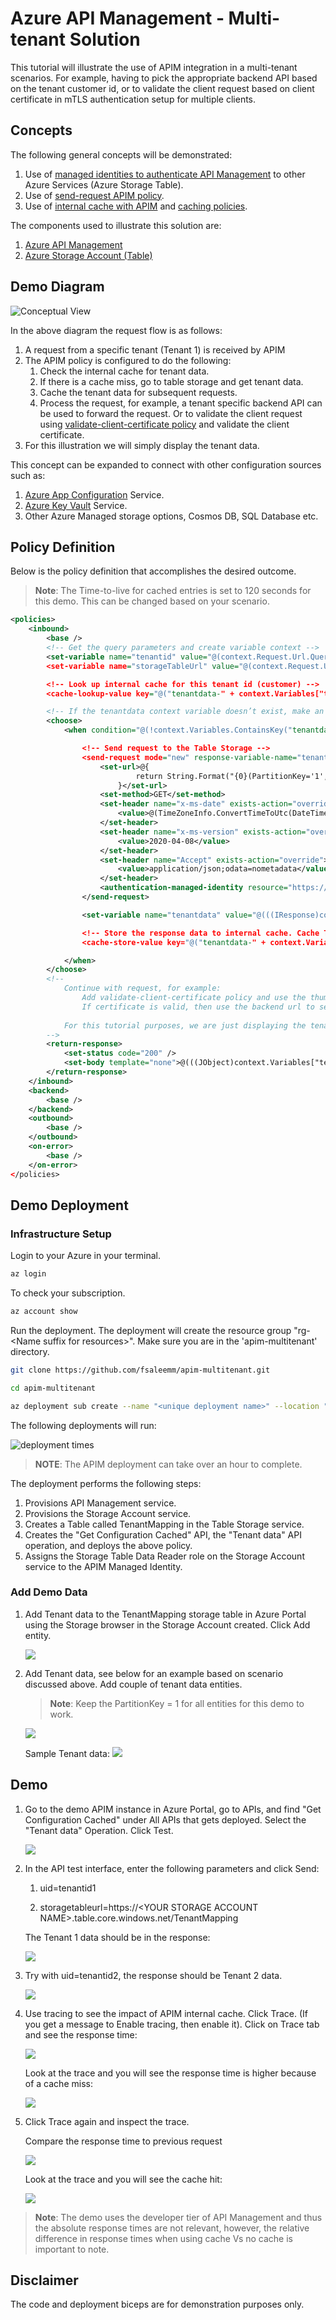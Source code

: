 # Azure API Management - Multi-tenant Solution

This tutorial will illustrate the use of APIM integration in a multi-tenant scenarios. For example, having to pick the appropriate backend API based on the tenant customer id, or to validate the client request based on client certificate in mTLS authentication setup for multiple clients.

## Concepts 

The following general concepts will be demonstrated:
1. Use of [managed identities to authenticate API Management](https://learn.microsoft.com/en-us/azure/api-management/api-management-authentication-policies#ManagedIdentity) to other Azure Services (Azure Storage Table).
1. Use of [send-request APIM policy](https://learn.microsoft.com/en-us/azure/api-management/api-management-advanced-policies#SendRequest).
1. Use of [internal cache with APIM](https://learn.microsoft.com/en-us/azure/api-management/api-management-howto-cache) and [caching policies](https://learn.microsoft.com/en-us/azure/api-management/api-management-caching-policies).

The components used to illustrate this solution are:
1. [Azure API Management](https://learn.microsoft.com/en-us/azure/api-management/api-management-key-concepts)
1. [Azure Storage Account (Table)](https://learn.microsoft.com/en-us/azure/storage/tables/table-storage-overview)

## Demo Diagram

![Conceptual View](/media/s1.png)

In the above diagram the request flow is as follows:
1. A request from a specific tenant (Tenant 1) is received by APIM
1. The APIM policy is configured to do the following:
    1. Check the internal cache for tenant data.
    1. If there is a cache miss, go to table storage and get tenant data.
    1. Cache the tenant data for subsequent requests.
    1. Process the request, for example, a tenant specific backend API can be used to forward the request. Or to validate the client request using [validate-client-certificate policy](https://learn.microsoft.com/en-us/azure/api-management/api-management-access-restriction-policies#validate-client-certificate) and validate the client certificate.
1. For this illustration we will simply display the tenant data.

This concept can be expanded to connect with other configuration sources such as:
1. [Azure App Configuration](https://learn.microsoft.com/en-us/azure/azure-app-configuration/overview) Service.
1. [Azure Key Vault](https://learn.microsoft.com/en-us/azure/key-vault/general/overview) Service.
1. Other Azure Managed storage options, Cosmos DB, SQL Database etc.

## Policy Definition

Below is the policy definition that accomplishes the desired outcome.
>**Note**: The Time-to-live for cached entries is set to 120 seconds for this demo. This can be changed based on your scenario.

```xml
<policies>
    <inbound>
        <base />
        <!-- Get the query parameters and create variable context -->
        <set-variable name="tenantid" value="@(context.Request.Url.Query.GetValueOrDefault("uid", ""))" />
        <set-variable name="storageTableUrl" value="@(context.Request.Url.Query.GetValueOrDefault("storagetableurl", ""))" />

        <!-- Look up internal cache for this tenant id (customer) -->
        <cache-lookup-value key="@("tenantdata-" + context.Variables["tenantid"])" variable-name="tenantdata" />

        <!-- If the tenantdata context variable doesn’t exist, make an HTTP request to retrieve it from Table Storage.  -->
        <choose>
            <when condition="@(!context.Variables.ContainsKey("tenantdata"))">

                <!-- Send request to the Table Storage -->
                <send-request mode="new" response-variable-name="tenantdataresponse" timeout="20" ignore-error="false">
                    <set-url>@{
                            return String.Format("{0}(PartitionKey='1',RowKey='{1}')", context.Variables["storageTableUrl"], context.Variables["tenantid"]);
                        }</set-url>
                    <set-method>GET</set-method>
                    <set-header name="x-ms-date" exists-action="override">
                        <value>@(TimeZoneInfo.ConvertTimeToUtc(DateTime.Now).ToString("R"))</value>
                    </set-header>
                    <set-header name="x-ms-version" exists-action="override">
                        <value>2020-04-08</value>
                    </set-header>
                    <set-header name="Accept" exists-action="override">
                        <value>application/json;odata=nometadata</value>
                    </set-header>
                    <authentication-managed-identity resource="https://storage.azure.com" />
                </send-request>

                <set-variable name="tenantdata" value="@(((IResponse)context.Variables["tenantdataresponse"]).Body.As<JObject>())" />

                <!-- Store the response data to internal cache. Cache TTL = 120 seconds. Only cache Ok 200 responses -->
                <cache-store-value key="@("tenantdata-" + context.Variables["tenantid"])" value="@((JObject)context.Variables["tenantdata"])" duration="120" />

            </when>
        </choose>
        <!--
            Continue with request, for example:
                Add validate-client-certificate policy and use the thumbprint for validation.
                If certificate is valid, then use the backend url to send request to appropriate backend for this tenant.
            
            For this tutorial purposes, we are just displaying the tenant data in the response.
        -->
        <return-response>
            <set-status code="200" />
            <set-body template="none">@(((JObject)context.Variables["tenantdata"]).ToString())</set-body>
        </return-response>
    </inbound>
    <backend>
        <base />
    </backend>
    <outbound>
        <base />
    </outbound>
    <on-error>
        <base />
    </on-error>
</policies>

```

## Demo Deployment

### Infrastructure Setup

Login to your Azure in your terminal.

```bash
az login
```

To check your subscription.

```bash
az account show
```

Run the deployment. The deployment will create the resource group "rg-\<Name suffix for resources\>". Make sure you are in the 'apim-multitenant' directory.

```bash
git clone https://github.com/fsaleemm/apim-multitenant.git

cd apim-multitenant

az deployment sub create --name "<unique deployment name>" --location "<Your Chosen Location>" --template-file infra/main.bicep --parameters name="<Name suffix for resources>" publisherEmail="<Publisher Email for APIM>" publisherName="<Publisher Name for APIM>" 
```

The following deployments will run:

![deployment times](media/s2.png)

>**NOTE**: The APIM deployment can take over an hour to complete.

The deployment performs the following steps:
1. Provisions API Management service.
1. Provisions the Storage Account service.
1. Creates a Table called TenantMapping in the Table Storage service.
1. Creates the "Get Configuration Cached" API, the "Tenant data" API operation, and deploys the above policy.
1. Assigns the Storage Table Data Reader role on the Storage Account service to the APIM Managed Identity.

### Add Demo Data

1. Add Tenant data to the TenantMapping storage table in Azure Portal using the Storage browser in the Storage Account created. Click Add entity. 
    
    ![](media/s3.png)

1. Add Tenant data, see below for an example based on scenario discussed above. Add couple of tenant data entities.
    >**Note**: Keep the PartitionKey = 1 for all entities for this demo to work.

    ![](media/s4.png)

    Sample Tenant data:
    ![](media/s5.png)

## Demo

1. Go to the demo APIM instance in Azure Portal, go to APIs, and find "Get Configuration Cached" under All APIs that gets deployed. Select the "Tenant data" Operation. Click Test.
    
    ![](media/s6.png)

1. In the API test interface, enter the following parameters and click Send:
    
    1. uid=tenantid1 
    
    1. storagetableurl=https://\<YOUR STORAGE ACCOUNT NAME\>.table.core.windows.net/TenantMapping

    The Tenant 1 data should be in the response:

    ![](media/s7.png)

1. Try with uid=tenantid2, the response should be Tenant 2 data.

    ![](media/s8.png)

1. Use tracing to see the impact of APIM internal cache. Click Trace. (If you get a message to Enable tracing, then enable it). Click on Trace tab and see the response time:

    ![](media/s9.png)

    Look at the trace and you will see the response time is higher because of a cache miss:

    ![](media/s10.png)

1. Click Trace again and inspect the trace.

    Compare the response time to previous request

    ![](media/s11.png)

    Look at the trace and you will see the cache hit:

    ![](media/s12.png)

>**Note**: The demo uses the developer tier of API Management and thus the absolute response times are not relevant, however, the relative difference in response times when using cache Vs no cache is important to note.

## Disclaimer

The code and deployment biceps are for demonstration purposes only.


